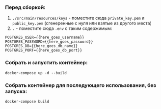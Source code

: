 ### Перед сборкой:
1. `./src/main/resources/keys` - поместите сюда `private_key.pem` и `public_key.pem` (сгенеренные с нуля или взятые из другого места)
2. `.` - поместите сюда `.env` с таким содержимым:
```commandline
POSTGRES_USER={{here_goes_username}}
POSTGRES_PASSWORD={{here_goes_password}}
POSTGRES_DB={{here_goes_db_name}}
POSTGRES_PORT={{here_goes_db_port}}
```

### Собрать и запустить контейнер:
```commandline
docker-compose up -d --build
```

### Собрать контейнер для последующего использования, без запуска:
```commandline
docker-compose build
```